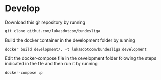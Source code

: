 # Develop
Download this git repository by running
```
git clone github.com/lukasdotcom/bundesliga
```
Build the docker container in the development folder by running
```
docker build development/. -t lukasdotcom/bundesliga:development
```
Edit the docker-compose file in the development folder folowing the steps indicated in the file and then run it by running
```
docker-compose up
```
